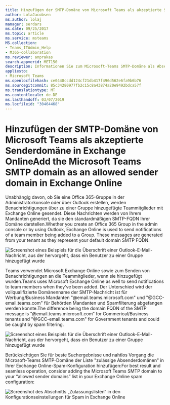 ```yaml
---
title: Hinzufügen der SMTP-Domäne von Microsoft Teams als akzeptierte Senderdomäne in Exchange Online
author: LolaJacobsen
ms.author: lolaj
manager: serdars
ms.date: 09/25/2017
ms.topic: article
ms.service: msteams
MS.collection:
- Teams_ITAdmin_Help
- M365-collaboration
ms.reviewer: anprakas
search.appverid: MET150
description: Informationen Sie zum Microsoft-Teams SMTP-Domäne als Absenderdomäne zulässigen in Exchange Online zusätzliche zum Senden von Benachrichtigungen an die Teammitglieder.
appliesto:
- Microsoft Teams
ms.openlocfilehash: ce0448ccdd124cf21db417f496d562e6fa9b6b76
ms.sourcegitcommit: 85c34280977fb2c15c8a43874a20e9492bdca57f
ms.translationtype: MT
ms.contentlocale: de-DE
ms.lasthandoff: 03/07/2019
ms.locfileid: "30464468"
---
```

<a name="add-the-microsoft-teams-smtp-domain-as-an-allowed-sender-domain-in-exchange-online"></a><span data-ttu-id="c70f2-103">Hinzufügen der SMTP-Domäne von Microsoft Teams als akzeptierte Senderdomäne in Exchange Online</span><span class="sxs-lookup"><span data-stu-id="c70f2-103">Add the Microsoft Teams SMTP domain as an allowed sender domain in Exchange Online</span></span> 
=============================================================================

<span data-ttu-id="c70f2-p101">Unabhängig davon, ob Sie eine Office 365-Gruppe in der Administratorkonsole oder über Outlook erstellen, werden Benachrichtigungen über zu einer Gruppe hinzugefügte Teammitglieder mit Exchange Online gesendet. Diese Nachrichten werden von Ihrem Mandanten generiert, da sie den standardmäßigen SMTP-FQDN Ihrer Domäne darstellen.</span><span class="sxs-lookup"><span data-stu-id="c70f2-p101">Whether you create an Office 365 Group in the admin console or by using Outlook, Exchange Online is used to send notifications of a team member being added to a Group. These messages are generated from your tenant as they represent your default domain SMTP FQDN.</span></span>

![Screenshot eines Beispiels für die Überschrift einer Outlook-E-Mail-Nachricht, aus der hervorgeht, dass ein Benutzer zu einer Gruppe hinzugefügt wurde](media/Add_the_Microsoft_Teams_SMTP_domain_as_an_accepted_domain_in_Exchange_Online_image1.jpg)

<span data-ttu-id="c70f2-107">Teams verwendet Microsoft Exchange Online sowie zum Senden von Benachrichtigungen an die Teammitglieder, wenn sie hinzugefügt wurden.</span><span class="sxs-lookup"><span data-stu-id="c70f2-107">Teams uses Microsoft Exchange Online as well to send notifications to team members when they’ve been added.</span></span> <span data-ttu-id="c70f2-108">Der Unterschied wird der vollqualifizierte Domänenname der SMTP-Nachricht ist für Werbung/Business Mandanten "@email.teams.microsoft.com" und "@GCC-email.teams.com" für Behörden Mandanten und Spamfilterung abgefangen werden konnte.</span><span class="sxs-lookup"><span data-stu-id="c70f2-108">The difference being the domain FQDN of the SMTP message is “@email.teams.microsoft.com” for Commerical/Business tenants and "@GCC-email.teams.com" for Government tenants and could be caught by spam filtering.</span></span>

![Screenshot eines Beispiels für die Überschrift einer Outlook-E-Mail-Nachricht, aus der hervorgeht, dass ein Benutzer zu einer Gruppe hinzugefügt wurde](media/Add_the_Microsoft_Teams_SMTP_domain_as_an_accepted_domain_in_Exchange_Online_image2.jpg)

<span data-ttu-id="c70f2-110">Berücksichtigen Sie für beste Suchergebnisse und nahtlos Vorgang die Microsoft-Teams SMTP-Domäne der Liste "zulässige Absenderdomänen" in Ihrer Exchange Online-Spam-Konfiguration hinzufügen:</span><span class="sxs-lookup"><span data-stu-id="c70f2-110">For best result and seamless operation, consider adding the Microsoft Teams SMTP domain to your “allowed sender domains” list in your Exchange Online spam configuration:</span></span>

![Screenshot des Abschnitts „Zulassungslisten“ in den Konfigurationseinstellungen für Spam in Exchange Online](media/Add_the_Microsoft_Teams_SMTP_domain_as_an_accepted_domain_in_Exchange_Online_image3.png)
